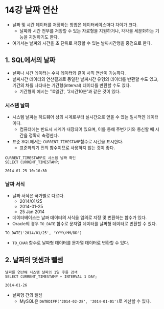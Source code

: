 # 14강 날짜 연산
- 날짜 및 시간 데이터를 저장하는 방법은 데이터베이스마다 차이가 크다.
  - 날짜와 시간 전부를 저장할 수 있는 자료형을 지원하거나, 각각을 세분화하는 기능을 지원하기도 한다.
- 여기서는 날짜와 시간을 초 단위로 저장할 수 있는 날짜시간형을 중점으로 한다.


## 1. SQL에서의 날짜
- 날짜나 시간 데이터는 수치 데이터와 같이 사칙 연산이 가능하다.
- 날짜시간 데이터의 연산결과로 동일한 날짜시간 유형의 데이터를 반환할 수도 있고, 기간의 차를 나타내는 기간형(interval) 데이터를 반환할 수도 있다.
  - 기간형의 예시는 '10일간', '2시간10분'과 같은 것이 있다.

### 시스템 날짜
- 시스템 날짜는 하드웨어 상의 시계로부터 실시간으로 얻을 수 있는 일시적인 데이터이다.
  - 컴퓨터에는 반드시 시계가 내장되어 있으며, 이를 통해 주변기기와 통신할 때 시간을 정확히 측정한다.
- 표준 SQL에서는 `CURRENT_TIMESTAMP`함수로 시간을 표시한다.
  - 표준화되기 전의 함수이므로 사용하지 않는 것이 좋다.

```
CURRENT_TIMESTAMP로 시스템 날짜 확인
SELECT CURRENT_TIMESTAMP;

2014-01-25 10:10:30
```

### 날짜 서식
- 날짜 서식은 국가별로 다르다.
  - 2014/01/25
  - 2014-01-25
  - 25 Jan 2014
- 데이터베이스는 날짜 데이터의 서식을 임의로 지정 및 변환하는 함수가 있다.
- Oracle의 경우 `TO_DATE` 함수로 문자열 데이터를 날짜형 데이터로 변환할 수 있다.

```
TO_DATE('2014/01/25', 'YYYY/MM/DD')
```

- `TO_CHAR` 함수로 날짜형 데이터를 문자열 데이터로 변환할 수 있다.


## 2. 날짜의 덧셈과 뺄셈

```
날짜를 연산해 시스템 날짜의 1일 후를 검색
SELECT CURRENT_TIMESTAMP + INTERVAL 1 DAY;

2014-01-26
```

- 날짜형 간의 뺄셈
  - MySQL은 `DATEDIFF('2014-02-28', '2014-01-01')`로 계산할 수 있다.
